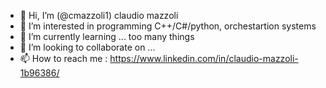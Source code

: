 - 👋 Hi, I’m (@cmazzoli1) claudio mazzoli  
- 👀 I’m interested in programming C++/C#/python, orchestartion systems
- 🌱 I’m currently learning ... too many things
- 💞️ I’m looking to collaborate on ... <empty for now>
- 📫 How to reach me : https://www.linkedin.com/in/claudio-mazzoli-1b96386/

<!---
cmazzoli1/cmazzoli1 is a ✨ special ✨ repository because its `README.md` (this file) appears on your GitHub profile.
You can click the Preview link to take a look at your changes.
--->
